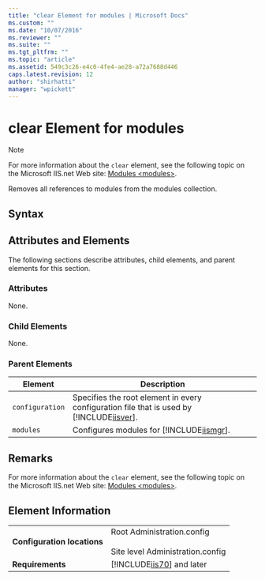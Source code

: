 ```yaml
---
title: "clear Element for modules | Microsoft Docs"
ms.custom: ""
ms.date: "10/07/2016"
ms.reviewer: ""
ms.suite: ""
ms.tgt_pltfrm: ""
ms.topic: "article"
ms.assetid: 549c3c26-e4c0-4fe4-ae28-a72a7688d446
caps.latest.revision: 12
author: "shirhatti"
manager: "wpickett"
---
```

# clear Element for modules
> [!NOTE]
>  For more information about the `clear` element, see the following topic on the Microsoft IIS.net Web site: [Modules \<modules>](http://www.iis.net/ConfigReference/modules/add).  
  
 Removes all references to modules from the modules collection.  
  
## Syntax  
  
## Attributes and Elements  
 The following sections describe attributes, child elements, and parent elements for this section.  
  
### Attributes  
 None.  
  
### Child Elements  
 None.  
  
### Parent Elements  
  
|Element|Description|  
|-------------|-----------------|  
|`configuration`|Specifies the root element in every configuration file that is used by [!INCLUDE[iisver](../../reference/admin/includes/iisver-md.md)].|  
|`modules`|Configures modules for [!INCLUDE[iismgr](../../reference/admin/includes/iismgr-md.md)].|  
  
## Remarks  
 For more information about the `clear` element, see the following topic on the Microsoft IIS.net Web site: [Modules \<modules>](http://www.iis.net/ConfigReference/modules/add).  
  
## Element Information  
  
|||  
|-|-|  
|**Configuration locations**|Root Administration.config<br /><br /> Site level Administration.config|  
|**Requirements**|[!INCLUDE[iis70](../../reference/admin/includes/iis70-md.md)] and later|